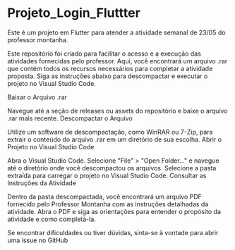 # Projeto_Login_Fluttter
Este é um projeto em Flutter para atender a atividade semanal de 23/05 do professor montanha.


Este repositório foi criado para facilitar o acesso e a execução das atividades fornecidas pelo professor. Aqui, você encontrará um arquivo .rar que contém todos os recursos necessários para completar a atividade proposta. Siga as instruções abaixo para descompactar e executar o projeto no Visual Studio Code.

Baixar o Arquivo .rar

Navegue até a seção de releases ou assets do repositório e baixe o arquivo .rar mais recente.
Descompactar o Arquivo

Utilize um software de descompactação, como WinRAR ou 7-Zip, para extrair o conteúdo do arquivo .rar em um diretório de sua escolha.
Abrir o Projeto no Visual Studio Code

Abra o Visual Studio Code.
Selecione "File" > "Open Folder..." e navegue até o diretório onde você descompactou os arquivos.
Selecione a pasta extraída para carregar o projeto no Visual Studio Code.
Consultar as Instruções da Atividade

Dentro da pasta descompactada, você encontrará um arquivo PDF fornecido pelo Professor Montanha com as instruções detalhadas da atividade.
Abra o PDF e siga as orientações para entender o propósito da atividade e como completá-la.

Se encontrar dificuldades ou tiver dúvidas, sinta-se à vontade para abrir uma issue no GitHub
